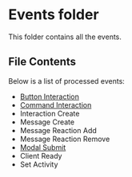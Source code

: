 # Events folder

This folder contains all the events.

## File Contents

Below is a list of processed events:

- [Button Interaction](/buttons/README.md)
- [Command Interaction](/commands/README.md)
- Interaction Create
- Message Create
- Message Reaction Add
- Message Reaction Remove
- [Modal Submit](/modals/README.md)
- Client Ready
- Set Activity
